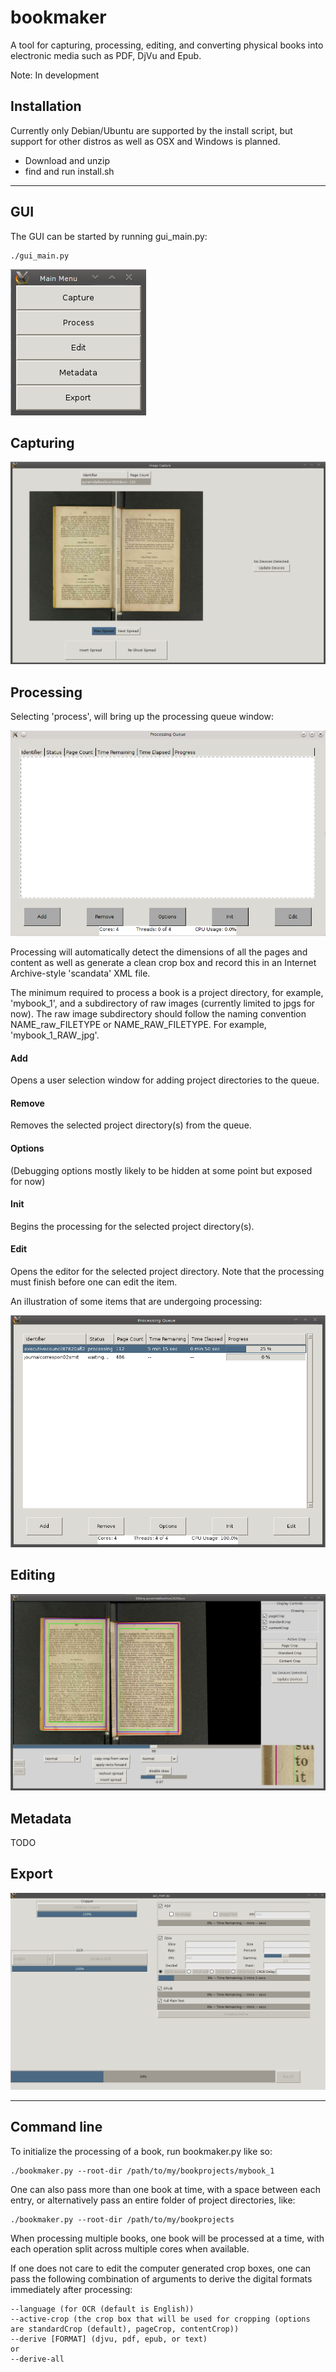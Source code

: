 bookmaker
=========
A tool for capturing, processing, editing, and converting physical books into electronic media such as PDF, DjVu and Epub.


Note: In development


Installation
------------

Currently only Debian/Ubuntu are supported by the install script, but support for other distros as well as OSX and Windows is planned.

- Download and unzip
- find and run install.sh


---
GUI
---

The GUI can be started by running gui_main.py:

    ./gui_main.py

![Main Menu](imgs/main_menu.png)    


<h2>Capturing</h2>

![Capturing](imgs/capture.png)


<h2>Processing</h2>

Selecting 'process', will bring up the processing queue window:

![Processing Queue](imgs/processing_queue.png)


Processing will automatically detect the dimensions of all the pages and content as well as generate a clean crop box and record this in an Internet Archive-style 'scandata' XML file.

The minimum required to process a book is a project directory, for example, 'mybook_1', and a subdirectory of raw images (currently limited to jpgs for now). The raw image subdirectory should follow the naming convention NAME_raw_FILETYPE or NAME_RAW_FILETYPE. For example, 'mybook_1_RAW_jpg'.


<h4>Add</h4>
Opens a user selection window for adding project directories to the queue.

<h4>Remove</h4>
Removes the selected project directory(s) from the queue.

<h4>Options</h4>
(Debugging options mostly likely to be hidden at some point but exposed for now)

<h4>Init</h4>
Begins the processing for the selected project directory(s).

<h4>Edit</h4>
Opens the editor for the selected project directory. Note that the processing must finish before one can edit the item. 


An illustration of some items that are undergoing processing:

![Processing](imgs/processing.png)


<h2>Editing</h2>
 
![Editing](imgs/editing.png)


<h2>Metadata</h2>
TODO


<h2>Export</h2>

![Exporting](imgs/exporting.png)


----
Command line
----

To initialize the processing of a book, run bookmaker.py like so:

    ./bookmaker.py --root-dir /path/to/my/bookprojects/mybook_1

One can also pass more than one book at time, with a space between each entry, or alternatively pass an entire folder of project directories, like:

    ./bookmaker.py --root-dir /path/to/my/bookprojects

When processing multiple books, one book will be processed at a time, with each operation split across multiple cores when available. 

If one does not care to edit the computer generated crop boxes, one can pass the following combination of arguments to derive the digital formats immediately after processing:

    --language (for OCR (default is English))
    --active-crop (the crop box that will be used for cropping (options are standardCrop (default), pageCrop, contentCrop))
    --derive [FORMAT] (djvu, pdf, epub, or text)
    or
    --derive-all

